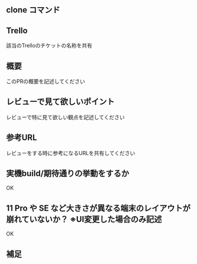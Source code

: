 ## clone コマンド

## Trello
該当のTrelloのチケットの名称を共有

## 概要
このPRの概要を記述してください

## レビューで見て欲しいポイント
レビューで特に見て欲しい観点を記述してください

## 参考URL
レビューをする時に参考になるURLを共有してください

## 実機build/期待通りの挙動をするか
OK

## 11 Pro や SE など大きさが異なる端末のレイアウトが崩れていないか？ ※UI変更した場合のみ記述
OK

## 補足
